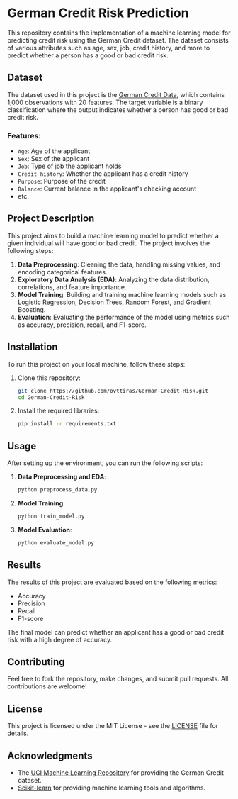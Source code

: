 # German Credit Risk Prediction

This repository contains the implementation of a machine learning model for predicting credit risk using the German Credit dataset. The dataset consists of various attributes such as age, sex, job, credit history, and more to predict whether a person has a good or bad credit risk.

## Dataset

The dataset used in this project is the [German Credit Data](https://archive.ics.uci.edu/ml/datasets/Statlog+(German+Credit+Data)), which contains 1,000 observations with 20 features. The target variable is a binary classification where the output indicates whether a person has good or bad credit risk.

### Features:
- `Age`: Age of the applicant
- `Sex`: Sex of the applicant
- `Job`: Type of job the applicant holds
- `Credit history`: Whether the applicant has a credit history
- `Purpose`: Purpose of the credit
- `Balance`: Current balance in the applicant's checking account
- etc.

## Project Description

This project aims to build a machine learning model to predict whether a given individual will have good or bad credit. The project involves the following steps:
1. **Data Preprocessing**: Cleaning the data, handling missing values, and encoding categorical features.
2. **Exploratory Data Analysis (EDA)**: Analyzing the data distribution, correlations, and feature importance.
3. **Model Training**: Building and training machine learning models such as Logistic Regression, Decision Trees, Random Forest, and Gradient Boosting.
4. **Evaluation**: Evaluating the performance of the model using metrics such as accuracy, precision, recall, and F1-score.

## Installation

To run this project on your local machine, follow these steps:

1. Clone this repository:
    ```bash
    git clone https://github.com/ovttiras/German-Credit-Risk.git
    cd German-Credit-Risk
    ```

2. Install the required libraries:
    ```bash
    pip install -r requirements.txt
    ```

## Usage

After setting up the environment, you can run the following scripts:

1. **Data Preprocessing and EDA**:
    ```bash
    python preprocess_data.py
    ```

2. **Model Training**:
    ```bash
    python train_model.py
    ```

3. **Model Evaluation**:
    ```bash
    python evaluate_model.py
    ```

## Results

The results of this project are evaluated based on the following metrics:
- Accuracy
- Precision
- Recall
- F1-score

The final model can predict whether an applicant has a good or bad credit risk with a high degree of accuracy.

## Contributing

Feel free to fork the repository, make changes, and submit pull requests. All contributions are welcome!

## License

This project is licensed under the MIT License - see the [LICENSE](LICENSE) file for details.

## Acknowledgments

- The [UCI Machine Learning Repository](https://archive.ics.uci.edu/ml/datasets/Statlog+(German+Credit+Data)) for providing the German Credit dataset.
- [Scikit-learn](https://scikit-learn.org/) for providing machine learning tools and algorithms.

